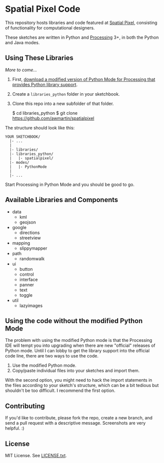 # Spatial Pixel Code

This repository hosts libraries and code featured at [Spatial Pixel](http://spatialpixel.com),
consisting of functionality for computational designers.

These sketches are written in Python and [Processing](http://processing.org) 3+, in both the Python and Java modes.

## Using These Libraries

_More to come..._

1. First, [download a modified version of Python Mode for Processing that provides Python library support](https://github.com/awmartin/processing.py/releases/tag/3026-library-folder.1).
2. Create a `libraries_python` folder in your sketchbook.
3. Clone this repo into a new subfolder of that folder.

    $ cd libraries_python
    $ git clone https://github.com/awmartin/spatialpixel

The structure should look like this:

    YOUR SKETCHBOOK/
      |- ...
      |
      |- libraries/
      |- libraries_python/
      |   |- spatialpixel/
      |- modes/
      |   |- PythonMode
      |
      |- ...

Start Processing in Python Mode and you should be good to go.

## Available Libraries and Components

- data
  - kml
  - geojson
- google
  - directions
  - streetview
- mapping
  - slippymapper
- path
  - randomwalk
- ui
  - button
  - control
  - interface
  - panner
  - text
  - toggle
- util
  - lazyimages

## Using the code without the modified Python Mode

The problem with using the modified Python mode is that the Processing IDE will tempt you into upgrading when there are new "official" releases of Python mode. Until I can lobby to get the library support into the official code line, there are two ways to use the code.

1. Use the modified Python mode.
2. Copy/paste individual files into your sketches and import them.

With the second option, you might need to hack the import statements in the files according to your sketch's structure, which can be a bit tedious but shouldn't be too difficult. I recommend the first option.

## Contributing

If you'd like to contribute, please fork the repo, create a new branch, and send a pull request with a descriptive message. Screenshots are very helpful. :)

## License

MIT License. See [LICENSE.txt](LICENSE.txt).
